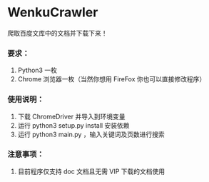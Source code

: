 # WenkuCrawler
爬取百度文库中的文档并下载下来！

### 要求：
1. Python3 一枚
2. Chrome 浏览器一枚（当然你想用 FireFox 你也可以直接修改程序）

### 使用说明：
1. 下载 ChromeDriver 并导入到环境变量
2. 运行 python3 setup.py install 安装依赖
3. 运行 python3 main.py ，输入关键词及页数进行搜索
 
### 注意事项：
1. 目前程序仅支持 doc 文档且无需 VIP 下载的文档使用
